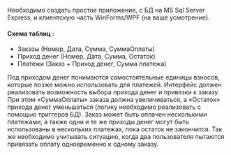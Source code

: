 Необходимо создать простое приложение, с БД на MS Sql Server Express, и клиентскую часть
WinForms/WPF (на ваше усмотрение).

#### Схема таблиц :
- Заказы (Номер, Дата, Сумма, СуммаОплаты)
- Приход денег (Номер, Дата, Сумма, Остаток)
- Платежи (Заказ + Приход денег, Сумма платежа)

Под приходом денег понимаются самостоятельные единицы взносов, которые позже можно
использовать для платежей. Интерфейс должен реализовать возможность выбора прихода денег
и привязки к заказу. При этом «СуммаОплаты» заказа должна увеличиваться, а «Остаток» прихода
денег уменьшаться (логику необходимо реализовать с помощью триггеров БД). Заказ может быть
оплачен несколькими платежами, а также одни и те же приходы денег могут быть использованы
в нескольких платежах, пока остаток не закончится. Так же необходимо учитывать ситуацию, когда
два пользователя пытаются привязать оплату одновременно к одному заказу.